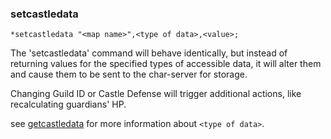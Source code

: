 ### setcastledata
```
*setcastledata "<map name>",<type of data>,<value>;
```

The 'setcastledata' command will behave identically, but instead of returning
values for the specified types of accessible data, it will alter them and cause
them to be sent to the char-server for storage.

Changing Guild ID or Castle Defense will trigger additional actions, like
recalculating guardians' HP.

see [getcastledata](reference/2.information-retrieving-commands/guild-related/getcastledata.md) for more information about `<type of data>`.

